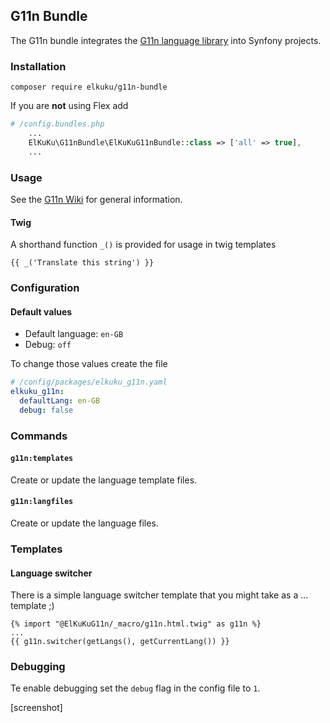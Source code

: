 ## G11n Bundle

The G11n bundle integrates the [G11n language library](https://github.com/elkuku/g11n) into Synfony projects.

### Installation

    composer require elkuku/g11n-bundle

If you are **not** using Flex add

````php
# /config.bundles.php
    ...
    ElKuKu\G11nBundle\ElKuKuG11nBundle::class => ['all' => true],
    ...
````

### Usage

See the [G11n Wiki](https://github.com/elkuku/g11n/wiki) for general information.

#### Twig

A shorthand function `_()` is provided for usage in twig templates

```twig
{{ _('Translate this string') }}
```

### Configuration

#### Default values

* Default language: `en-GB`
* Debug: `off`

To change those values create the file

```yaml
# /config/packages/elkuku_g11n.yaml
elkuku_g11n:
  defaultLang: en-GB
  debug: false

```

### Commands

#### `g11n:templates`

Create or update the language template files.

#### `g11n:langfiles`

Create or update the language files.

### Templates

#### Language switcher

There is a simple language switcher template that you might take as a ... template ;)

```twig
{% import "@ElKuKuG11n/_macro/g11n.html.twig" as g11n %}
...
{{ g11n.switcher(getLangs(), getCurrentLang()) }}

```

### Debugging

Te enable debugging set the `debug` flag in the config file to `1`.

[screenshot]

